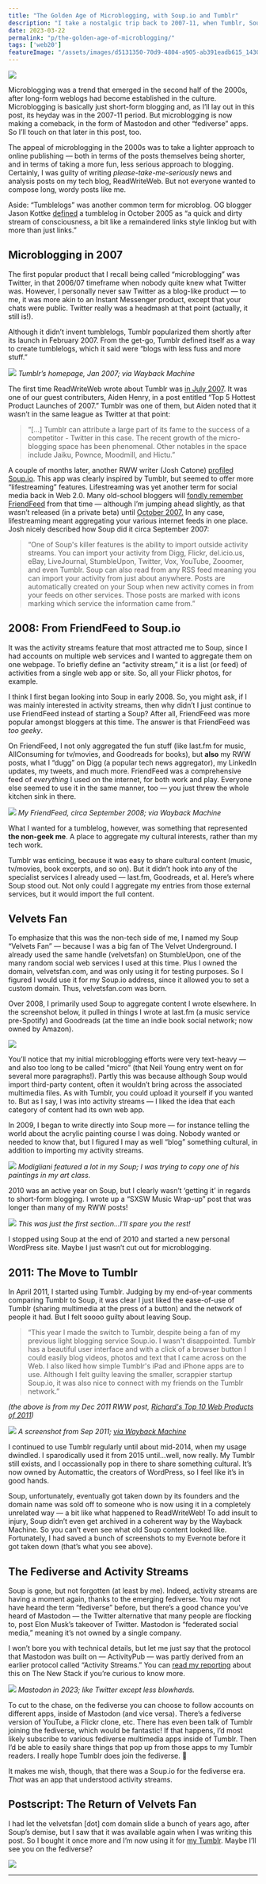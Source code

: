 ```yaml
---
title: "The Golden Age of Microblogging, with Soup.io and Tumblr"
description: "I take a nostalgic trip back to 2007-11, when Tumblr, Soup.io, FriendFeed and other microblogging apps roamed the web. Also: are activity streams poised to make a comeback on the fediverse? 🍲"
date: 2023-03-22
permalink: "p/the-golden-age-of-microblogging/"
tags: ['web20']
featureImage: "/assets/images/d5131350-70d9-4804-a905-ab391eadb615_1430x888.jpg"
---
```

![](/assets/images/d5131350-70d9-4804-a905-ab391eadb615_1430x888.jpg)

Microblogging was a trend that emerged in the second half of the 2000s, after long-form weblogs had become established in the culture. Microblogging is basically just short-form blogging and, as I’ll lay out in this post, its heyday was in the 2007-11 period. But microblogging is now making a comeback, in the form of Mastodon and other “fediverse” apps. So I’ll touch on that later in this post, too.

The appeal of microblogging in the 2000s was to take a lighter approach to online publishing — both in terms of the posts themselves being shorter, and in terms of taking a more fun, less serious approach to blogging. Certainly, I was guilty of writing _please-take-me-seriously_ news and analysis posts on my tech blog, ReadWriteWeb. But not everyone wanted to compose long, wordy posts like me.

Aside: “Tumblelogs” was another common term for microblog. OG blogger Jason Kottke [defined](https://kottke.org/05/10/tumblelogs) a tumblelog in October 2005 as “a quick and dirty stream of consciousness, a bit like a remaindered links style linklog but with more than just links.”

Microblogging in 2007
---------------------

The first popular product that I recall being called “microblogging” was Twitter, in that 2006/07 timeframe when nobody quite knew what Twitter was. However, I personally never saw Twitter as a blog-like product — to me, it was more akin to an Instant Messenger product, except that your chats were public. Twitter really was a headmash at that point (actually, it still is!).

Although it didn’t invent tumblelogs, Tumblr popularized them shortly after its launch in February 2007. From the get-go, Tumblr defined itself as a way to create tumblelogs, which it said were “blogs with less fuss and more stuff.”

![](/assets/images/afe2661b-9cbb-482f-9550-2471df8de9e1_1378x1414.jpg)
*Tumblr’s homepage, Jan 2007; via Wayback Machine*

The first time ReadWriteWeb wrote about Tumblr was [in July 2007](https://web.archive.org/web/20070714103543/http://www.readwriteweb.com/archives/top_5_hottest_product_launches_2007.php). It was one of our guest contributers, Aiden Henry, in a post entitled “Top 5 Hottest Product Launches of 2007.” Tumblr was one of them, but Aiden noted that it wasn’t in the same league as Twitter at that point:

> “\[…\] Tumblr can attribute a large part of its fame to the success of a competitor - Twitter in this case. The recent growth of the micro-blogging space has been phenomenal. Other notables in the space include Jaiku, Pownce, Moodmill, and Hictu.”

A couple of months later, another RWW writer (Josh Catone) [profiled Soup.io](https://web.archive.org/web/20071002035052/http://www.readwriteweb.com/archives/soup_tumble_blogging_with_friends.php). This app was clearly inspired by Tumblr, but seemed to offer more “lifestreaming” features. Lifestreaming was yet another term for social media back in Web 2.0. Many old-school bloggers will [fondly remember FriendFeed](https://web.archive.org/web/20080318170434/http://www.readwriteweb.com/archives/poll_are_you_using_friendfeed.php) from that time — although I’m jumping ahead slightly, as that wasn’t released (in a private beta) until [October 2007.](https://web.archive.org/web/20080224073218/http://blog.friendfeed.com/2007/10/friendfeeds-first-week.html) In any case, lifestreaming meant aggregating your various internet feeds in one place. Josh nicely described how Soup did it circa September 2007:

> “One of Soup's killer features is the ability to import outside activity streams. You can import your activity from Digg, Flickr, del&#46;icio&#46;us, eBay, LiveJournal, StumbleUpon, Twitter, Vox, YouTube, Zooomer, and even Tumblr. Soup can also read from any RSS feed meaning you can import your activity from just about anywhere. Posts are automatically created on your Soup when new activity comes in from your feeds on other services. Those posts are marked with icons marking which service the information came from.”

2008: From FriendFeed to Soup.io
--------------------------------

It was the activity streams feature that most attracted me to Soup, since I had accounts on multiple web services and I wanted to aggregate them on one webpage. To briefly define an “activity stream,” it is a list (or feed) of activities from a single web app or site. So, all your Flickr photos, for example.

I think I first began looking into Soup in early 2008. So, you might ask, if I was mainly interested in activity streams, then why didn’t I just continue to use FriendFeed instead of starting a Soup? After all, FriendFeed was more popular amongst bloggers at this time. The answer is that FriendFeed was _too geeky_.

On FriendFeed, I not only aggregated the fun stuff (like last.fm for music, AllConsuming for tv/movies, and Goodreads for books), but **also** my RWW posts, what I “dugg” on Digg (a popular tech news aggregator), my LinkedIn updates, my tweets, and much more. FriendFeed was a comprehensive feed of _everything_ I used on the internet, for both work and play. Everyone else seemed to use it in the same manner, too — you just threw the whole kitchen sink in there.

![](/assets/images/5c91798f-8942-4e9f-9b96-a03fb7005528_1736x1446.jpg)
*My FriendFeed, circa September 2008; via Wayback Machine*

What I wanted for a tumblelog, however, was something that represented **the non-geek me**. A place to aggregate my cultural interests, rather than my tech work.

Tumblr was enticing, because it was easy to share cultural content (music, tv/movies, book excerpts, and so on). But it didn’t hook into any of the specialist services I already used — last.fm, Goodreads, et al. Here’s where Soup stood out. Not only could I aggregate my entries from those external services, but it would import the full content.

Velvets Fan
-----------

To emphasize that this was the non-tech side of me, I named my Soup “Velvets Fan” — because I was a big fan of The Velvet Underground. I already used the same handle (velvetsfan) on StumbleUpon, one of the many random social web services I used at this time. Plus I owned the domain, velvetsfan.com, and was only using it for testing purposes. So I figured I would use it for my Soup.io address, since it allowed you to set a custom domain. Thus, velvetsfan.com was born.

Over 2008, I primarily used Soup to aggregate content I wrote elsewhere. In the screenshot below, it pulled in things I wrote at last.fm (a music service pre-Spotify) and Goodreads (at the time an indie book social network; now owned by Amazon).

![](/assets/images/27a6ed76-ac03-403a-a312-b5cca1e4de36_1232x1066.jpg)

You’ll notice that my initial microblogging efforts were very text-heavy — and also too long to be called “micro” (that Neil Young entry went on for several more paragraphs!). Partly this was because although Soup would import third-party content, often it wouldn’t bring across the associated multimedia files. As with Tumblr, you could upload it yourself if you wanted to. But as I say, I was into activity streams — I liked the idea that each category of content had its own web app.

In 2009, I began to write directly into Soup more — for instance telling the world about the acrylic painting course I was doing. Nobody wanted or needed to know that, but I figured I may as well “blog” something cultural, in addition to importing my activity streams.

![](/assets/images/e698a28d-755c-460e-aedb-4bd1bbdca64b_1146x1022.jpg)
*Modigliani featured a lot in my Soup; I was trying to copy one of his paintings in my art class.*

2010 was an active year on Soup, but I clearly wasn’t ‘getting it’ in regards to short-form blogging. I wrote up a “SXSW Music Wrap-up” post that was longer than many of my RWW posts!

![](/assets/images/27604e74-a599-43a3-ab8b-c701ba67e17b_1214x1024.jpg)
*This was just the first section…I’ll spare you the rest!*

I stopped using Soup at the end of 2010 and started a new personal WordPress site. Maybe I just wasn’t cut out for microblogging.

2011: The Move to Tumblr
------------------------

In April 2011, I started using Tumblr. Judging by my end-of-year comments comparing Tumblr to Soup, it was clear I just liked the ease-of-use of Tumblr (sharing multimedia at the press of a button) and the network of people it had. But I felt soooo guilty about leaving Soup.

> “This year I made the switch to Tumblr, despite being a fan of my previous light blogging service Soup.io. I wasn't disappointed. Tumblr has a beautiful user interface and with a click of a browser button I could easily blog videos, photos and text that I came across on the Web. I also liked how simple Tumblr's iPad and iPhone apps are to use. Although I felt guilty leaving the smaller, scrappier startup Soup.io, it was also nice to connect with my friends on the Tumblr network.”

_(the above is from my Dec 2011 RWW post, [Richard's Top 10 Web Products of 2011](https://web.archive.org/web/20120107114618/http://www.readwriteweb.com/archives/richards_top_10_web_products_of_2011.php))_

![](/assets/images/bd456ae5-9309-4da3-a4c8-93d2053f57ca_2284x1726.png)
*A screenshot from Sep 2011; [via Wayback Machine](https://web.archive.org/web/20111126091720/http://ricmac.tumblr.com/)*

I continued to use Tumblr regularly until about mid-2014, when my usage dwindled. I sparodically used it from 2015 until…well, now really. My Tumblr still exists, and I occassionally pop in there to share something cultural. It’s now owned by Automattic, the creators of WordPress, so I feel like it’s in good hands.

Soup, unfortunately, eventually got taken down by its founders and the domain name was sold off to someone who is now using it in a completely unrelated way — a bit like what happened to ReadWriteWeb! To add insult to injury, Soup didn’t even get archived in a coherent way by the Wayback Machine. So you can’t even see what old Soup content looked like. Fortunately, I had saved a bunch of screenshots to my Evernote before it got taken down (that’s what you see above).

The Fediverse and Activity Streams
----------------------------------

Soup is gone, but not forgotten (at least by me). Indeed, activity streams are having a moment again, thanks to the emerging fediverse. You may not have heard the term “fediverse” before, but there’s a good chance you’ve heard of Mastodon — the Twitter alternative that many people are flocking to, post Elon Musk’s takeover of Twitter. Mastodon is “federated social media,” meaning it’s not owned by a single company.

I won’t bore you with technical details, but let me just say that the protocol that Mastodon was built on — ActivityPub — was partly derived from an earlier protocol called “Activity Streams.” You can [read my reporting](https://thenewstack.io/the-creator-of-activitypub-on-whats-next-for-the-fediverse/) about this on The New Stack if you’re curious to know more.

![](/assets/images/607cd9cc-d878-43a0-9504-36971a2ae37a_2162x1050.png)
*Mastodon in 2023; like Twitter except less blowhards.*

To cut to the chase, on the fediverse you can choose to follow accounts on different apps, inside of Mastodon (and vice versa). There’s a fediverse version of YouTube, a Flickr clone, etc. There has even been talk of Tumblr joining the fediverse, which would be fantastic! If that happens, I’d most likely subscribe to various fediverse multimedia apps inside of Tumblr. Then I’d be able to easily share things that pop up from those apps to my Tumblr readers. I really hope Tumblr does join the fediverse. 🤞

It makes me wish, though, that there was a Soup.io for the fediverse era. _That_ was an app that understood activity streams.

Postscript: The Return of Velvets Fan
-------------------------------------

I had let the velvetsfan \[dot\] com domain slide a bunch of years ago, after Soup’s demise, but I saw that it was available again when I was writing this post. So I bought it once more and I’m now using it for [my Tumblr](https://velvetsfan.com/). Maybe I’ll see you on the fediverse?

![](/assets/images/a7f44433-8312-4a1a-9fc6-0753a1d785e0_2300x1626.jpg)

* * *